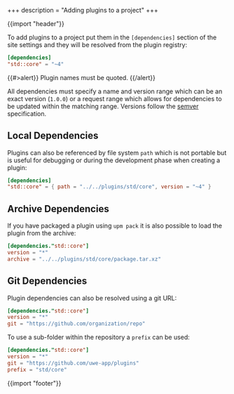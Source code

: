 +++
description = "Adding plugins to a project"
+++

{{import "header"}}

To add plugins to a project put them in the `[dependencies]` section of the site settings and they will be resolved from the plugin registry:

```toml
[dependencies]
"std::core" = "~4"
```

{{#>alert}}
Plugin names must be quoted.
{{/alert}}

All dependencies must specify a name and version range which can be an exact version (`1.0.0`) or a request range which allows for dependencies to be updated within the matching range. Versions follow the [semver][] specification.

## Local Dependencies

Plugins can also be referenced by file system `path` which is not portable but is useful for debugging or during the development phase when creating a plugin:

```toml
[dependencies]
"std::core" = { path = "../../plugins/std/core", version = "~4" }
```

## Archive Dependencies

If you have packaged a plugin using `upm pack` it is also possible to load the plugin from the archive:

```toml
[dependencies."std::core"]
version = "*"
archive = "../../plugins/std/core/package.tar.xz"
```

## Git Dependencies

Plugin dependencies can also be resolved using a git URL:

```toml
[dependencies."std::core"]
version = "*"
git = "https://github.com/organization/repo"
```

To use a sub-folder within the repository a `prefix` can be used:

```toml
[dependencies."std::core"]
version = "*"
git = "https://github.com/uwe-app/plugins"
prefix = "std/core"
```

{{import "footer"}}

[semver]: https://semver.org/
[main.hbs]: https://github.com/uwe-app/plugins/blob/main/std/core/layouts/main.hbs
